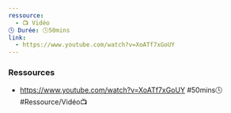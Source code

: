 ```yaml
---
ressource:
  - 📺 Vidéo
🕓 Durée: 🕓50mins
link:
  - https://www.youtube.com/watch?v=XoATf7xGoUY
---
```


### Ressources
- https://www.youtube.com/watch?v=XoATf7xGoUY
	#50mins🕓 #Ressource/Vidéo📺